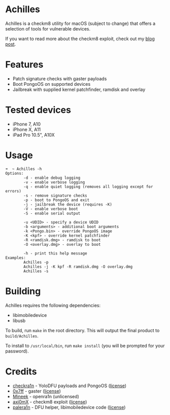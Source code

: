 # Achilles

Achilles is a checkm8 utility for macOS (subject to change) that offers a selection of tools for vulnerable devices.

If you want to read more about the checkm8 exploit, check out my [blog post](https://alfiecg.uk/2023/07/21/A-comprehensive-write-up-of-the-checkm8-BootROM-exploit.html).

# Features
* Patch signature checks with gaster payloads
* Boot PongoOS on supported devices
* Jailbreak with supplied kernel patchfinder, ramdisk and overlay

# Tested devices
* iPhone 7, A10
* iPhone X, A11
* iPad Pro 10.5", A10X

# Usage
```
➜  ~ Achilles -h  
Options:
        -d - enable debug logging
        -v - enable verbose logging
        -q - enable quiet logging (removes all logging except for errors)
        -s - remove signature checks
        -p - boot to PongoOS and exit
        -j - jailbreak the device (requires -K)
        -V - enable verbose boot
        -S - enable serial output

        -u <UDID> - specify a device UDID
        -b <arguments> - additional boot arguments
        -k <Pongo.bin> - override PongoOS image
        -K <kpf> - override kernel patchfinder
        -R <ramdisk.dmg> - ramdisk to boot
        -O <overlay.dmg> - overlay to boot

        -h - print this help message
Examples:
        Achilles -p
        Achilles -j -K kpf -R ramdisk.dmg -O overlay.dmg
        Achilles -s
```

# Building
Achilles requires the following dependencies:
* libimobiledevice
* libusb

To build, run `make` in the root directory. This will output the final product to `build/Achilles`.

To install to `/usr/local/bin`, run `make install` (you will be prompted for your password).

# Credits
* [checkra1n](https://checkra.in) - YoloDFU payloads and PongoOS ([license](https://github.com/checkra1n/PongoOS/tree/master/LICENSE.md))
* [0x7ff](https://github.com/0x7FF) - gaster ([license](https://github.com/0x7ff/gaster/tree/main/LICENSE))
* [Mineek](https://github.com/Mineek) - openra1n (unlicensed)
* [axi0mX](https://github.com/axi0mX) - checkm8 exploit ([license](https://github.com/axi0mX/ipwndfu/tree/master/LICENSE))
* [palera1n](https://palera.in) - DFU helper, libimobiledevice code ([license](https://github.com/palera1n/palera1n/tree/main/LICENSE))
